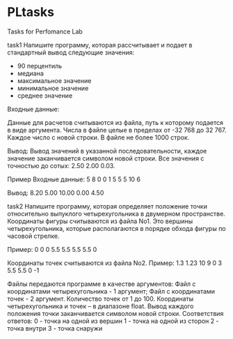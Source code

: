 # PLtasks
Tasks for Perfomance Lab

task1
Напишите программу, которая рассчитывает и подает в стандартный вывод следующие значения:
 - 90 перцентиль
 - медиана
 - максимальное значение
 - минимальное значение
 - среднее значение
 
Входные данные:

Данные для расчетов считываются из файла, путь к которому подается в виде аргумента.
Числа в файле целые в пределах от -32 768 до 32 767.
Каждое число с новой строки.
В файле не более 1000 строк.

Вывод:
Вывод значений в указанной последовательности, каждое значение заканчивается символом новой
строки.
Все значения с точностью до сотых: 2.50 2.00 0.03.

Пример
Входные данные:
5
8
0
0
1
5
5
5
10
6

Вывод:
8.20
5.00
10.00
0.00
4.50

task2
Напишите программу, которая определяет положение точки относительно выпуклого
четырехугольника в двумерном пространстве.
Координаты фигуры считываются из файла No1. Это вершины четырехугольника, которые
располагаются в порядке обхода фигуры по часовой стрелке. 

Пример:
0 0
0 5.5
5.5 5.5
5.5 0

Координаты точек считываются из файла No2. 
Пример:
1.3 1.23
10 9
0 3
5.5 5.5
0 -1

Файлы передаются программе в качестве аргументов:
Файл с координатами четырехугольника - 1 аргумент;
Файл с координатами точек - 2 аргумент.
Количество точек от 1 до 100.
Координаты четырехугольника и точек – в диапазоне float.
Вывод каждого положения точки заканчивается символом новой строки.
Соответствия ответов:
0 - точка на одной из вершин
1 - точка на одной из сторон
2 - точка внутри
3 - точка снаружи
